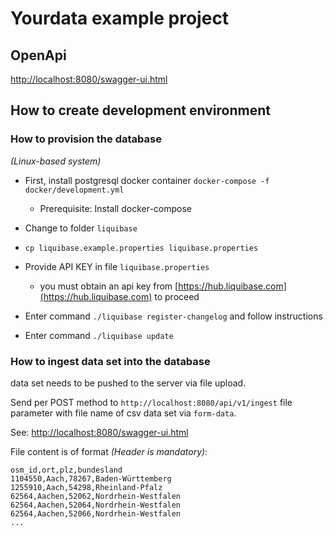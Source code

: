 
# Yourdata example project

## OpenApi

[http://localhost:8080/swagger-ui.html](http://localhost:8080/swagger-ui.html)

## How to create development environment

### How to provision the database

*(Linux-based system)*

* First, install postgresql docker container `docker-compose -f docker/development.yml`
  * Prerequisite: Install docker-compose 

* Change to folder `liquibase`
* `cp liquibase.example.properties liquibase.properties`
* Provide API KEY in file `liquibase.properties`
    * you must obtain an api key from [https://hub.liquibase.com](https://hub.liquibase.com) to proceed
* Enter command `./liquibase register-changelog` and follow instructions
* Enter command `./liquibase update`

### How to ingest data set into the database

data set needs to be pushed to the server via file upload.

Send per POST method to `http://localhost:8080/api/v1/ingest`
file parameter with file name of csv data set via `form-data`.

See: [http://localhost:8080/swagger-ui.html](http://localhost:8080/swagger-ui/index.html?configUrl=/v3/api-docs/swagger-config#/ingest-controller/handleFileUpload)

File content is of format *(Header is mandatory)*:

```
osm_id,ort,plz,bundesland
1104550,Aach,78267,Baden-Württemberg
1255910,Aach,54298,Rheinland-Pfalz
62564,Aachen,52062,Nordrhein-Westfalen
62564,Aachen,52064,Nordrhein-Westfalen
62564,Aachen,52066,Nordrhein-Westfalen
...
```

